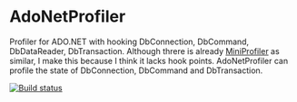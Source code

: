 # AdoNetProfiler

Profiler for ADO.NET with hooking DbConnection, DbCommand, DbDataReader, DbTransaction.
Although threre is already <a href="">MiniProfiler</a> as similar, I make this because I think it lacks hook points.
AdoNetProfiler can profile the state of DbConnection, DbCommand and DbTransaction.

[![Build status](https://ci.appveyor.com/api/projects/status/9qtd3fxwft5ucxlj?svg=true)](https://ci.appveyor.com/project/ttakahari/adonetprofiler)

